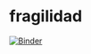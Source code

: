 # fragilidad
[![Binder](https://mybinder.org/badge_logo.svg)](https://mybinder.org/v2/gh/Aleja1122/fragilidad.git/master)
